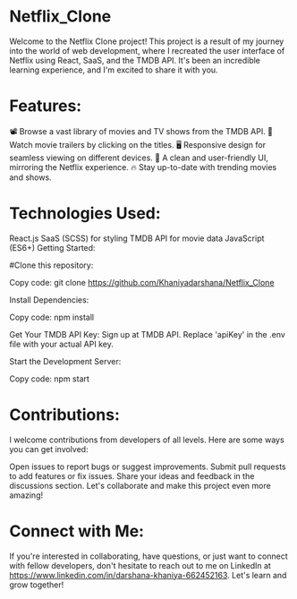 # Netflix_Clone
Welcome to the Netflix Clone project! This project is a result of my journey into the world of web development, where I recreated the user interface of Netflix using React, SaaS, and the TMDB API. It's been an incredible learning experience, and I'm excited to share it with you.

# Features:
📽️ Browse a vast library of movies and TV shows from the TMDB API.
🎥 Watch movie trailers by clicking on the titles.
🖥️ Responsive design for seamless viewing on different devices.
💬 A clean and user-friendly UI, mirroring the Netflix experience.
🔥 Stay up-to-date with trending movies and shows.

# Technologies Used:
React.js
SaaS (SCSS) for styling
TMDB API for movie data
JavaScript (ES6+)
Getting Started:

#Clone this repository:


Copy code: 
git clone https://github.com/Khaniyadarshana/Netflix_Clone

Install Dependencies:

Copy code: 
npm install

Get Your TMDB API Key:
Sign up at TMDB API.
Replace 'apiKey' in the .env file with your actual API key.

Start the Development Server:


Copy code: 
npm start

# Contributions:
I welcome contributions from developers of all levels. Here are some ways you can get involved:

Open issues to report bugs or suggest improvements.
Submit pull requests to add features or fix issues.
Share your ideas and feedback in the discussions section.
Let's collaborate and make this project even more amazing!

# Connect with Me:
If you're interested in collaborating, have questions, or just want to connect with fellow developers, don't hesitate to reach out to me on LinkedIn at https://www.linkedin.com/in/darshana-khaniya-662452163. Let's learn and grow together!

